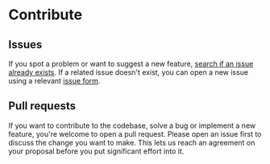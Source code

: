 # Contribute

## Issues

If you spot a problem or want to suggest a new feature, [search if an issue already exists](https://github.com/privacy-scaling-explorations/e2e-zk-ecdsa/issues). If a related issue doesn't exist, you can open a new issue using a relevant [issue form](https://github.com/privacy-scaling-explorations/e2e-zk-ecdsa/issues/new/choose).

## Pull requests

If you want to contribute to the codebase, solve a bug or implement a new feature, you're welcome to open a pull request.
Please open an issue first to discuss the change you want to make.
This lets us reach an agreement on your proposal before you put significant effort into it.

